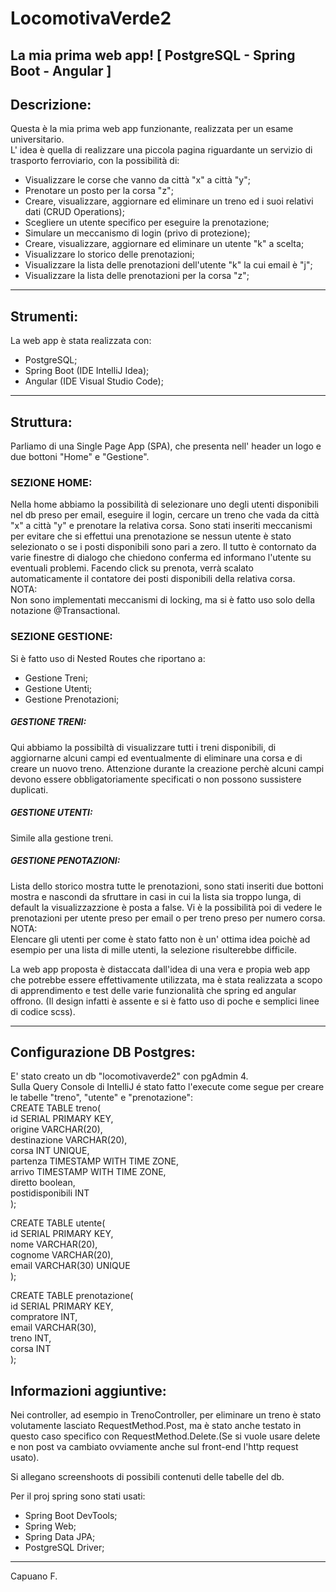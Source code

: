 # LocomotivaVerde2
La mia prima web app! [ PostgreSQL - Spring Boot - Angular ]
---

## Descrizione:

Questa è la mia prima web app funzionante, realizzata per un esame universitario.  
L' idea è quella di realizzare una piccola pagina riguardante un servizio di trasporto ferroviario, con la possibilità di:  
- Visualizzare le corse che vanno da città "x" a città "y";
- Prenotare un posto per la corsa "z";
- Creare, visualizzare, aggiornare ed eliminare un treno ed i suoi relativi dati (CRUD Operations);
- Scegliere un utente specifico per eseguire la prenotazione;
- Simulare un meccanismo di login (privo di protezione);
- Creare, visualizzare, aggiornare ed eliminare un utente "k" a scelta;
- Visualizzare lo storico delle prenotazioni;
- Visualizzare la lista delle prenotazioni dell'utente "k" la cui email è "j";
- Visualizzare la lista delle prenotazioni per la corsa "z";
  
---

## Strumenti:

La web app è stata realizzata con:  
- PostgreSQL;
- Spring Boot (IDE IntelliJ Idea);
- Angular (IDE Visual Studio Code);
  
---

## Struttura:

Parliamo di una Single Page App (SPA), che presenta nell' header un logo e due bottoni "Home" e "Gestione".

### SEZIONE HOME:
Nella home abbiamo la possibilità di selezionare uno degli utenti disponibili nel db preso per email, eseguire il login, cercare un treno che vada da città "x" a città "y" e prenotare la relativa corsa. Sono stati inseriti meccanismi per evitare che si effettui una prenotazione se nessun utente è stato selezionato o se i posti disponibili sono pari a zero. Il tutto è contornato da varie finestre di dialogo che chiedono conferma ed informano l'utente su eventuali problemi. Facendo click su prenota, verrà scalato automaticamente il contatore dei posti disponibili della relativa corsa.  
NOTA:  
Non sono implementati meccanismi di locking, ma si è fatto uso solo della notazione @Transactional.  

### SEZIONE GESTIONE:
Si è fatto uso di Nested Routes che riportano a:  
- Gestione Treni;
- Gestione Utenti;
- Gestione Prenotazioni;
  
##### GESTIONE TRENI:
Qui abbiamo la possibiltà di visualizzare tutti i treni disponibili, di aggiornarne alcuni campi ed eventualmente di eliminare una corsa e di creare un nuovo treno. Attenzione durante la creazione perchè alcuni campi devono essere obbligatoriamente specificati o non possono sussistere duplicati.  
  
##### GESTIONE UTENTI:
Simile alla gestione treni.  
  
##### GESTIONE PENOTAZIONI:
Lista dello storico mostra tutte le prenotazioni, sono stati inseriti due bottoni mostra e nascondi da sfruttare in casi in cui la lista sia troppo lunga, di default la visualizzazzione è posta a false. Vi è la possibilità poi di vedere le prenotazioni per utente preso per email o per treno preso per numero corsa.  
NOTA:  
Elencare gli utenti per come è stato fatto non è un' ottima idea poichè ad esempio per una lista di mille utenti, la selezione risulterebbe difficile.  


La web app proposta è distaccata dall'idea di una vera e propia web app che potrebbe essere effettivamente utilizzata, ma è stata realizzata a scopo di apprendimento e test delle varie funzionalità che spring ed angular offrono. (Il design infatti è assente e si è fatto uso di  poche e semplici linee di codice scss).  

---

## Configurazione DB Postgres:
E' stato creato un db "locomotivaverde2" con pgAdmin 4.   
Sulla Query Console di IntelliJ é stato fatto l'execute come segue per creare le tabelle "treno", "utente" e "prenotazione":  
CREATE TABLE treno(  
  id SERIAL PRIMARY KEY,  
  origine VARCHAR(20),  
  destinazione VARCHAR(20),  
  corsa INT UNIQUE,  
  partenza TIMESTAMP WITH TIME ZONE,  
  arrivo TIMESTAMP WITH TIME ZONE,  
  diretto boolean,  
  postidisponibili INT  
);  

CREATE TABLE utente(  
  id SERIAL PRIMARY KEY,  
  nome VARCHAR(20),  
  cognome VARCHAR(20),  
  email VARCHAR(30) UNIQUE  
);  

CREATE TABLE prenotazione(  
  id SERIAL PRIMARY KEY,  
  compratore INT,  
  email VARCHAR(30),  
  treno INT,  
  corsa INT  
);  

## Informazioni aggiuntive:
Nei controller, ad esempio in TrenoController, per eliminare un treno è stato volutamente lasciato RequestMethod.Post, ma è stato anche testato in questo caso specifico con RequestMethod.Delete.(Se si vuole usare delete e non post va cambiato ovviamente anche sul front-end l'http request usato).  

Si allegano screenshoots di possibili contenuti delle tabelle del db.  

Per il proj spring sono stati usati:  
- Spring Boot DevTools;
- Spring Web;
- Spring Data JPA;
- PostgreSQL Driver; 

---

Capuano F.
